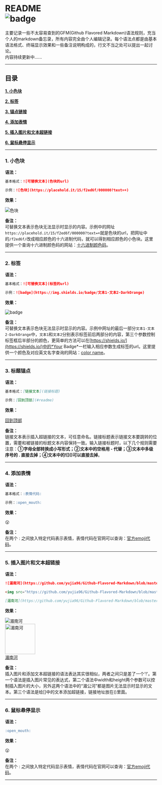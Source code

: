 README  
![badge](https://img.shields.io/badge/%C2%A9-jcyu96-DarkOrange "作者")
====
主要记录一些不太容易查到的GFM(Github Flavored Markdown)语法规则，充当个人的markdown备忘录，所有内容完全由个人编辑记录。每个语法点都是由基本语法格式、终端显示效果和一些备注说明构成的，行文不当之处可以提出一起讨论。  
内容持续更新中......  
***
## 目录  
[**1. 小色块**](#1-小色块)  

[**2. 标签**](#2-标签)  

[**3. 锚点链接**](#3-标题锚点)  

[**4. 添加表情**](#4-添加表情)  

[**5. 插入图片和文本超链接**](#5-插入添加图片和文本超链接)  

[**6. 鼠标悬停显示**](#6-鼠标悬停显示)
***
### 1. 小色块
**语法：**  
```markdown
基本格式：![可替换文本](色块的url)  

示例：![色块](https://placehold.it/15/f2ed6f/000000?text=+)
```
**效果：**  

![色块](https://placehold.it/15/f2ed6f/000000?text=+)  

**备注：**  
可替换文本表示色块无法显示时显示的内容。示例中的网址`https://placehold.it/15/f2ed6f/000000?text=+`就是色块的url，把网址中的`/f2ed6f/`改成相应颜色的十六进制代码，就可以得到相应颜色的小色块。这里提供一个查询十六进制颜色码的网站：[十六进制颜色码](http://www.peise.net/tools/web/ "点击跳转")。
***
### 2. 标签
**语法：**  
```markdown
基本格式：![可替换文本](标签的url)  

示例：![badge](https://img.shields.io/badge/文本1-文本2-DarkOrange)
```
**效果：**  

![badge](https://img.shields.io/badge/文本1-文本2-DarkOrange "标签")  

**备注：**  
可替换文本表示色块无法显示时显示的内容。示例中网址的最后一部分`文本1-文本2-DarkOrange`中，`文本1`和`文本2`分别表示标签前后两部分的内容，第三个参数控制标签框后半部分的颜色，更简单的方法可以在[https://shields.io/](https://shields.io/)中的*Your Badge*一栏输入相应参数生成标签的url。这里提供一个颜色及对应英文名字查询的网站：[color name](https://html-color-codes.info/color-names/)。
***
### 3. 标题锚点
**语法：**  
```markdown
基本格式：[链接文本](链接标题)  

示例：[回到顶部](#readme)
```
**效果：**  

[回到顶部](#readme "回到顶部")  

**备注：**  
链接文本表示插入超链接的文本，可任意命名。链接标题表示链接文本要跳转的位置，需要和被链接的标题文本内容保持一致。输入链接标题时，以下几个规则需要注意：**①字母全部转换成小写形式；②文本中的空格用 - 代替；③文本中多级序号的 . 直接去掉；④文本中的\!\[\]\(\)可以直接去掉**。
***
### 4. 添加表情
**语法：**  
```markdown
基本格式：:表情代码:  

示例：:open_mouth:
```
**效果：**  

:open_mouth:  

**备注：**  
在两个 : 之间放入特定代码表示表情，表情代码在官网可以查询：[官方emoji代码](https://www.webfx.com/tools/emoji-cheat-sheet/)。
***
### 5. 插入图片和文本超链接
**语法：**  
```markdown
![湄南河](https://github.com/yujia96/Github-Flavored-Markdown/blob/master/Examples/%E6%B9%84%E5%8D%97%E6%B2%B3.jpg)  

<img src="https://github.com/yujia96/Github-Flavored-Markdown/blob/master/Examples/%E6%B9%84%E5%8D%97%E6%B2%B3.jpg" width="200" height="400" alt="湄南河"/>  

[湄南河](https://github.com/yujia96/Github-Flavored-Markdown/blob/master/Examples/%E6%B9%84%E5%8D%97%E6%B2%B3.jpg)  
```
**效果：**  

![湄南河](https://github.com/yujia96/Github-Flavored-Markdown/blob/master/Examples/%E6%B9%84%E5%8D%97%E6%B2%B3.jpg)  
<img src="https://github.com/yujia96/Github-Flavored-Markdown/blob/master/Examples/%E6%B9%84%E5%8D%97%E6%B2%B3.jpg" width="100" height="100" alt="湄南河"/>  
[湄南河](https://github.com/yujia96/Github-Flavored-Markdown/blob/master/Examples/%E6%B9%84%E5%8D%97%E6%B2%B3.jpg)  

**备注：**  
插入图片和添加文本超链接的语法表达其实很相似，两者之间只是差了一个'!'。第一个语法是插入图片常见的表达式，第二个语法中width和height两个参数可以控制插入图片的大小，另外这两个语法中的“湄公河”都是图片无法显示时显示的文本。第三个语法是给[]中的文本添加超链接，链接地址放在()里面。
***
### 6. 鼠标悬停显示
**语法：**  
```markdown
:open_mouth:
```
**效果：**  

:open_mouth:  

**备注：**  
在两个 : 之间放入特定代码显示表情，表情代码在官网可以查询：[官方emoji代码](https://www.webfx.com/tools/emoji-cheat-sheet/)。
***
